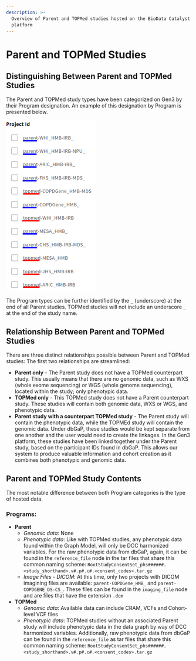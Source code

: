 ```yaml
---
description: >-
  Overview of Parent and TOPMed studies hosted on the BioData Catalyst Gen3
  platform
---
```


# Parent and TOPMed Studies

## Distinguishing Between Parent and TOPMed Studies

The Parent and TOPMed study types have been categorized on Gen3 by their Program designation. An example of this designation by Program is presented below.

![A list of Parent \(underlined in blue\) and TOPMed studies \(underlined in red\)](../../.gitbook/assets/parent_topmed_studies2.png)

The Program types can be further identified by the `_` \(underscore\) at the end of all Parent studies. TOPMed studies will not include an underscore `_` at the end of the study name.

## Relationship Between Parent and TOPMed Studies

There are three distinct relationships possible between Parent and TOPMed studies: The first two relationships are streamlined: 

* **Parent only** -  The Parent study does not have a TOPMed counterpart study. This usually means that there are no genomic data, such as WXS \(whole exome sequencing\) or WGS \(whole genome sequencing\), located within the study; only phenotypic data.
* **TOPMed only** - This TOPMed study does not have a Parent counterpart study. These studies will contain both genomic data, WXS or WGS, and phenotypic data.
* **Parent study with a counterpart TOPMed study** - The Parent study will contain the phenotypic data, while the TOPMEd study will contain the genomic data. Under dbGaP, these studies would be kept separate from one another and the user would need to create the linkages. In the Gen3 platform, these studies have been linked together under the Parent study, based on the participant IDs found in dbGaP. This allows our system to produce valuable information and cohort creation as it combines both phenotypic and genomic data.

## Parent and TOPMed Study Contents

The most notable difference between both Program categories is the type of hosted data.

###  **Programs:**

* **Parent**
  * _Genomic data_: None
  * _Phenotypic data_: Like with TOPMed studies, any phenotypic data found within the Graph Model, will only be DCC harmonized variables. For the raw phenotypic data from dbGaP, again, it can be found in the `reference_file` node in the tar files that share this common naming scheme: `RootStudyConsentSet_phs######.<study_shorthand>.v#.p#.c#.<consent_codes>.tar.gz`
  * _Image Files - DICOM_: At this time, only two projects with DICOM imagining files are available: `parent-COPDGene_HMB_` and `parent-COPDGENE_DS-CS_`. These files can be found in the `imaging_file` node and are files that have the extension `.dcm`
* **TOPMed**
  * _Genomic data_: Available data can include CRAM, VCFs and Cohort-level VCF files
  * _Phenotypic data_: TOPMed studies without an associated Parent study will include phenotypic data in the data graph by way of DCC harmonized variables. Additionally, raw phenotypic data from dbGaP can be found in the `reference_file` as tar files that share this common naming scheme: `RootStudyConsentSet_phs######.<study_shorthand>.v#.p#.c#.<consent_codes>.tar.gz`



